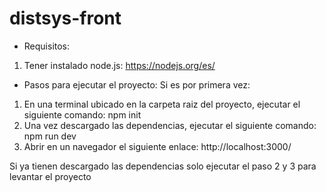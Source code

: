 # distsys-front

- Requisitos:
1. Tener instalado node.js: https://nodejs.org/es/

- Pasos para ejecutar el proyecto:
Si es por primera vez:
1. En una terminal ubicado en la carpeta raiz del proyecto, ejecutar el siguiente comando: npm init
2. Una vez descargado las dependencias, ejecutar el siguiente comando: npm run dev
3. Abrir en un navegador el siguiente enlace: http://localhost:3000/

Si ya tienen descargado las dependencias solo ejecutar el paso 2 y 3 para levantar el proyecto
